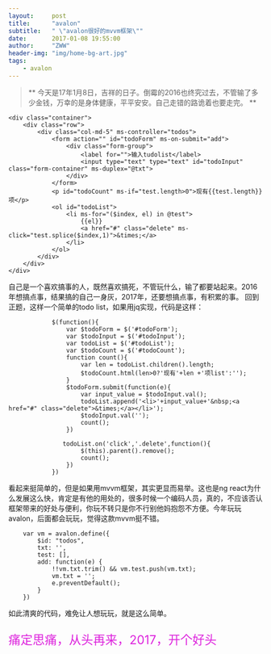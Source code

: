 ```yaml
---
layout:     post
title:      "avalon"
subtitle:   " \"avalon很好的mvvm框架\""
date:       2017-01-08 19:55:00
author:     "ZWW"
header-img: "img/home-bg-art.jpg"
tags:
    - avalon
---
```


> ** 今天是17年1月8日，吉祥的日子。倒霉的2016也终究过去，不管输了多少金钱，万幸的是身体健康，平平安安。自己走错的路诡着也要走完。 **


    <div class="container">
        <div class="row">
            <div class="col-md-5" ms-controller="todos">
                <form action="" id="todoForm" ms-on-submit="add">
                    <div class="form-group">
                        <label for="">输入tudolist</label>
                        <input type="text" type="text" id="todoInput" class="form-container" ms-duplex="@txt">
                    </div>
                </form>
                <p id="todoCount" ms-if="test.length>0">现有{{test.length}}项</p>
                <ol id="todoList">
                    <li ms-for="($index, el) in @test">
                        {{el}}
                        <a href="#" class="delete" ms-click="test.splice($index,1)">&times;</a>
                    </li>
                </ol>
            </div>
        </div>
    </div>
        
自己是一个喜欢搞事的人，既然喜欢搞死，不管玩什么，输了都要站起来。2016年想搞点事，结果搞的自己一身灰，2017年，还要想搞点事，有积累的事。
回到正题，这样一个简单的todo list，如果用jq实现，代码是这样：

                $(function(){
                    var $todoForm = $('#todoForm');
                    var $todoInput = $('#todoInput');
                    var todoList = $('#todoList');
                    var $todoCount = $('#todoCount');
                    function count(){
                        var len = todoList.children().length;
                        $todoCount.html(len>0?'现有'+len +'项list':'');
                    }
                    $todoForm.submit(function(e){
                        var input_value = $todoInput.val();
                        todoList.append('<li>'+input_value+'&nbsp;<a href="#" class="delete">&times;</a></li>');
                        $todoInput.val('');
                        count();
                    })
                    
                   todoList.on('click','.delete',function(){
                        $(this).parent().remove();
                        count();
                    })
                })
                
看起来挺简单的，但是如果用mvvm框架，其实更显而易举。这也是ng react为什么发展这么快，肯定是有他的用处的，很多时候一个编码人员，真的，不应该否认框架带来的好处与便利，你玩不转只是你不行别他妈抱怨不方便。今年玩玩avalon，后面都会玩玩，觉得这款mvvm挺不错。

        var vm = avalon.define({
            $id: "todos",
            txt: '',
            test: [],
            add: function(e) {
                !!vm.txt.trim() && vm.test.push(vm.txt);
                vm.txt = '';
                e.preventDefault();
            }
        })

如此清爽的代码，难免让人想玩玩，就是这么简单。
<p style="color:#dd25dd;font-size:24px;">痛定思痛，从头再来，2017，开个好头</p>




        
